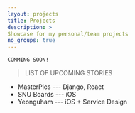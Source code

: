```yaml
---
layout: projects
title: Projects
description: >
Showcase for my personal/team projects
no_groups: true
---
```


```
COMMING SOON!
```

> LIST OF UPCOMING STORIES

- MasterPics --- Django, React
- SNU Boards --- iOS
- Yeonguham --- iOS + Service Design
